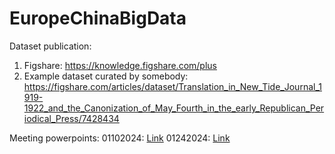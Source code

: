 # EuropeChinaBigData

Dataset publication:
1. Figshare: https://knowledge.figshare.com/plus
2. Example dataset curated by somebody: https://figshare.com/articles/dataset/Translation_in_New_Tide_Journal_1919-1922_and_the_Canonization_of_May_Fourth_in_the_early_Republican_Periodical_Press/7428434

Meeting powerpoints:
01102024: [Link](https://docs.google.com/presentation/d/1bI1RaA9nndqqGjEg7tHXtz5j9Zx34kO1MVUfU215A0w/edit#slide=id.p)
01242024: [Link](https://docs.google.com/presentation/d/121fimz24s8QdDAPXk0WwgtBeJ_l3WMdN-o7xG1NR7Vw/edit#slide=id.p)

